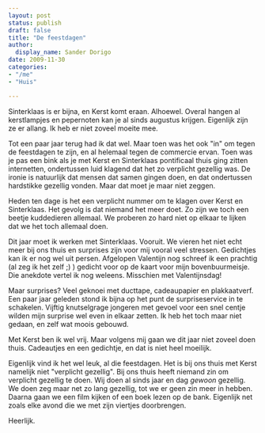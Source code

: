 ```yaml
---
layout: post
status: publish
draft: false
title: "De feestdagen"
author:
  display_name: Sander Dorigo
date: 2009-11-30
categories:
- "/me"
- "Huis"

---
```


Sinterklaas is er bijna, en Kerst komt eraan. Alhoewel. Overal hangen al kerstlampjes en pepernoten kan je al sinds augustus krijgen. Eigenlijk zijn ze er allang. Ik heb er niet zoveel moeite mee.

<!--more-->

Tot een paar jaar terug had ik dat wel. Maar toen was het ook "in" om tegen de feestdagen te zijn, en al helemaal tegen de commercie ervan. Toen was je pas een bink als je met Kerst en Sinterklaas pontificaal thuis ging zitten internetten, ondertussen luid klagend dat het zo verplicht gezellig was. De ironie is natuurlijk dat mensen dat samen gingen doen, en dat ondertussen hardstikke gezellig vonden. Maar dat moet je maar niet zeggen.

Heden ten dage is het een verplicht nummer om te klagen over Kerst en Sinterklaas. Het gevolg is dat niemand het meer doet. Zo zijn we toch een beetje kuddedieren allemaal. We proberen zo hard niet op elkaar te lijken dat we het toch allemaal doen.

Dit jaar moet ik werken met Sinterklaas. Vooruit. We vieren het niet echt meer bij ons thuis en surprises zijn voor mij vooral veel stressen. Gedichtjes kan ik er nog wel uit persen. Afgelopen Valentijn nog schreef ik een prachtig (al zeg ik het zelf ;) ) gedicht voor op de kaart voor mijn bovenbuurmeisje. Die anekdote vertel ik nog weleens. Misschien met Valentijnsdag!

Maar surprises? Veel geknoei met ducttape, cadeaupapier en plakkaatverf. Een paar jaar geleden stond ik bijna op het punt de surpriseservice in te schakelen. Vijftig knutselgrage jongeren met gevoel voor een snel centje wilden mijn surprise wel even in elkaar zetten. Ik heb het toch maar niet gedaan, en zelf wat moois gebouwd.

Met Kerst ben ik wel vrij. Maar volgens mij gaan we dit jaar niet zoveel doen thuis. Cadeautjes en een gedichtje, en dat is niet heel moeilijk.

Eigenlijk vind ik het wel leuk, al die feestdagen. Het is bij ons thuis met Kerst namelijk niet "verplicht gezellig". Bij ons thuis heeft niemand zin om verplicht gezellig te doen. Wij doen al sinds jaar en dag *gewoon* gezellig. We doen zeg maar net zo lang gezellig, tot we er geen zin meer in hebben. Daarna gaan we een film kijken of een boek lezen op de bank. Eigenlijk net zoals elke avond die we met zijn viertjes doorbrengen.

Heerlijk.
